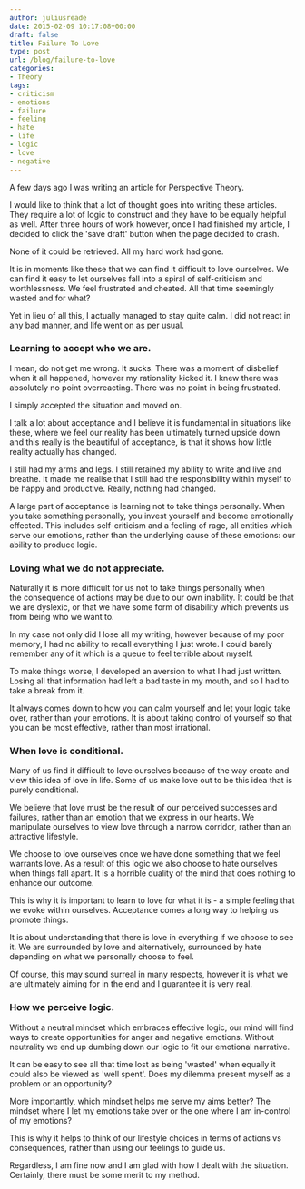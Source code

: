 ```yaml
---
author: juliusreade
date: 2015-02-09 10:17:08+00:00
draft: false
title: Failure To Love
type: post
url: /blog/failure-to-love
categories:
- Theory
tags:
- criticism
- emotions
- failure
- feeling
- hate
- life
- logic
- love
- negative
---
```


A few days ago I was writing an article for Perspective Theory.

I would like to think that a lot of thought goes into writing these articles. They require a lot of logic to construct and they have to be equally helpful as well. After three hours of work however, once I had finished my article, I decided to click the 'save draft' button when the page decided to crash.

None of it could be retrieved. All my hard work had gone.

<!-- more -->

It is in moments like these that we can find it difficult to love ourselves. We can find it easy to let ourselves fall into a spiral of self-criticism and worthlessness. We feel frustrated and cheated. All that time seemingly wasted and for what?

Yet in lieu of all this, I actually managed to stay quite calm. I did not react in any bad manner, and life went on as per usual.


### Learning to accept who we are.


I mean, do not get me wrong. It sucks. There was a moment of disbelief when it all happened, however my rationality kicked it. I knew there was absolutely no point overreacting. There was no point in being frustrated.

I simply accepted the situation and moved on.

I talk a lot about acceptance and I believe it is fundamental in situations like these, where we feel our reality has been ultimately turned upside down and this really is the beautiful of acceptance, is that it shows how little reality actually has changed.

I still had my arms and legs. I still retained my ability to write and live and breathe. It made me realise that I still had the responsibility within myself to be happy and productive. Really, nothing had changed.

A large part of acceptance is learning not to take things personally. When you take something personally, you invest yourself and become emotionally effected. This includes self-criticism and a feeling of rage, all entities which serve our emotions, rather than the underlying cause of these emotions: our ability to produce logic.


### Loving what we do not appreciate.


Naturally it is more difficult for us not to take things personally when the consequence of actions may be due to our own inability. It could be that we are dyslexic, or that we have some form of disability which prevents us from being who we want to.

In my case not only did I lose all my writing, however because of my poor memory, I had no ability to recall everything I just wrote. I could barely remember any of it which is a queue to feel terrible about myself.

To make things worse, I developed an aversion to what I had just written. Losing all that information had left a bad taste in my mouth, and so I had to take a break from it.

It always comes down to how you can calm yourself and let your logic take over, rather than your emotions. It is about taking control of yourself so that you can be most effective, rather than most irrational.


### When love is conditional.


Many of us find it difficult to love ourselves because of the way create and view this idea of love in life. Some of us make love out to be this idea that is purely conditional.

We believe that love must be the result of our perceived successes and failures, rather than an emotion that we express in our hearts. We manipulate ourselves to view love through a narrow corridor, rather than an attractive lifestyle.

We choose to love ourselves once we have done something that we feel warrants love. As a result of this logic we also choose to hate ourselves when things fall apart. It is a horrible duality of the mind that does nothing to enhance our outcome.

This is why it is important to learn to love for what it is - a simple feeling that we evoke within ourselves. Acceptance comes a long way to helping us promote things.

It is about understanding that there is love in everything if we choose to see it. We are surrounded by love and alternatively, surrounded by hate depending on what we personally choose to feel.

Of course, this may sound surreal in many respects, however it is what we are ultimately aiming for in the end and I guarantee it is very real.


### How we perceive logic.


Without a neutral mindset which embraces effective logic, our mind will find ways to create opportunities for anger and negative emotions. Without neutrality we end up dumbing down our logic to fit our emotional narrative.

It can be easy to see all that time lost as being 'wasted' when equally it could also be viewed as 'well spent'. Does my dilemma present myself as a problem or an opportunity?

More importantly, which mindset helps me serve my aims better? The mindset where I let my emotions take over or the one where I am in-control of my emotions?

This is why it helps to think of our lifestyle choices in terms of actions vs consequences, rather than using our feelings to guide us.

Regardless, I am fine now and I am glad with how I dealt with the situation. Certainly, there must be some merit to my method.
